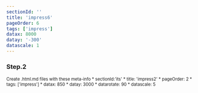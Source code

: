```yaml
---
sectionId: ''
title: 'impress6'
pageOrder: 6
tags: ['impress']
datax: 8000
datay: '-300'
datascale: 1
---
```

### Step.2
<span style="font-size:80%;">
Create .html.md files with these meta-info
 * sectionId:'its'
 * title: 'impress2'
 * pageOrder: 2
 * tags: ['impress']
 * datax: 850
 * datay: 3000
 * datarotate: 90
 * datascale: 5
</span>
